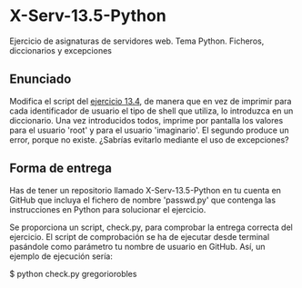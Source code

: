 # X-Serv-13.5-Python

Ejercicio de asignaturas de servidores web. Tema Python. Ficheros, diccionarios 
y excepciones

## Enunciado 

Modifica el script del <a href="https://github.com/CursosWeb/X-Serv-13.4-Python">ejercicio 13.4</a>, de manera que en vez de imprimir para cada identificador de usuario el tipo
de shell que utiliza, lo introduzca en un diccionario. Una vez introducidos todos, imprime por pantalla los valores para el usuario 'root' y para el
usuario 'imaginario'. El segundo produce un error, porque no existe. ¿Sabrías evitarlo mediante el uso de excepciones?

## Forma de entrega

Has de tener un repositorio llamado X-Serv-13.5-Python en tu cuenta en GitHub
que incluya el fichero de nombre 'passwd.py' que contenga las
instrucciones en Python para solucionar el ejercicio.

Se proporciona un script, check.py, para comprobar la entrega correcta
del ejercicio. El script de comprobación se ha de ejecutar desde terminal
pasándole como parámetro tu nombre de usuario en GitHub. Así, un ejemplo de
ejecución sería:

$ python check.py gregoriorobles
